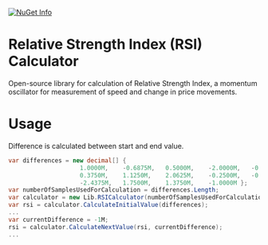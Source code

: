[![NuGet Info](https://buildstats.info/nuget/RSICalculator.Lib?includePreReleases=true)](https://www.nuget.org/packages/RSICalculator.Lib/)

# Relative Strength Index (RSI) Calculator 
Open-source library for calculation of Relative Strength Index, a momentum oscillator for measurement of speed and change in price movements.

# Usage

Difference is calculated between start and end value.

```csharp
var differences = new decimal[] { 
                    1.0000M,    -0.6875M,   0.5000M,    -2.0000M,   -0.6875M, 
                    0.3750M,    1.1250M,    2.0625M,    -0.2500M,   -0.5625M, 
                    -2.4375M,   1.7500M,    1.3750M,    -1.0000M };
var numberOfSamplesUsedForCalculation = differences.Length;
var calculator = new Lib.RSICalculator(numberOfSamplesUsedForCalculation);
var rsi = calculator.CalculateInitialValue(differences);
...
var currentDifference = -1M;
rsi = calculator.CalculateNextValue(rsi, currentDifference);
...
```
